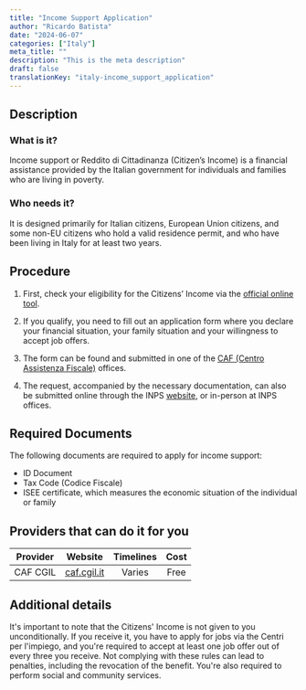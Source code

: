 ```yaml
---
title: "Income Support Application"
author: "Ricardo Batista"
date: "2024-06-07"
categories: ["Italy"]
meta_title: ""
description: "This is the meta description"
draft: false
translationKey: "italy-income_support_application"
---
```


## Description
### What is it?
Income support or Reddito di Cittadinanza (Citizen’s Income) is a financial assistance provided by the Italian government for individuals and families who are living in poverty.

### Who needs it?
It is designed primarily for Italian citizens, European Union citizens, and some non-EU citizens who hold a valid residence permit, and who have been living in Italy for at least two years.

## Procedure

1. First, check your eligibility for the Citizens’ Income via the [official online tool](https://www.reddit.com/r/italy/).

2. If you qualify, you need to fill out an application form where you declare your financial situation, your family situation and your willingness to accept job offers.

3. The form can be found and submitted in one of the [CAF (Centro Assistenza Fiscale)](https://www.caf.cgil.it/) offices.

4. The request, accompanied by the necessary documentation, can also be submitted online through the INPS [website](https://www.inps.it), or in-person at INPS offices. 

## Required Documents

The following documents are required to apply for income support:

- ID Document
- Tax Code (Codice Fiscale)
- ISEE certificate, which measures the economic situation of the individual or family

## Providers that can do it for you

| Provider        |     Website     |     Timelines    |       Cost      |
| --------------- | --------------- |  :-------------: | :-------------: |
| CAF CGIL       |  [caf.cgil.it](https://www.caf.cgil.it/)       |      Varies      |        Free       |

## Additional details

It's important to note that the Citizens' Income is not given to you unconditionally. If you receive it, you have to apply for jobs via the Centri per l'impiego, and you're required to accept at least one job offer out of every three you receive. Not complying with these rules can lead to penalties, including the revocation of the benefit. You're also required to perform social and community services.